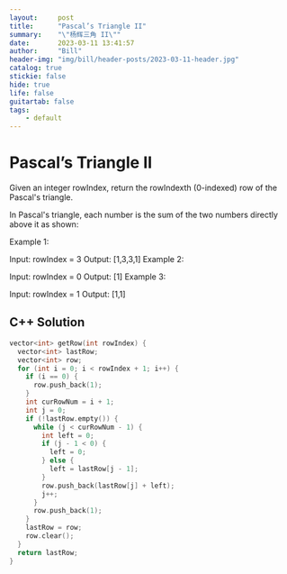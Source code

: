 ```yaml
---
layout:     post
title:      "Pascal’s Triangle II"
summary:    "\"杨辉三角 II\""
date:       2023-03-11 13:41:57
author:     "Bill"
header-img: "img/bill/header-posts/2023-03-11-header.jpg"
catalog: true
stickie: false
hide: true
life: false
guitartab: false
tags:
    - default
---
```


# Pascal’s Triangle II

Given an integer rowIndex, return the rowIndexth (0-indexed) row of the Pascal's triangle.

In Pascal's triangle, each number is the sum of the two numbers directly above it as shown:

Example 1:

Input: rowIndex = 3
Output: [1,3,3,1]
Example 2:

Input: rowIndex = 0
Output: [1]
Example 3:

Input: rowIndex = 1
Output: [1,1]


## C++ Solution

```c++
vector<int> getRow(int rowIndex) {
  vector<int> lastRow;
  vector<int> row;
  for (int i = 0; i < rowIndex + 1; i++) {
    if (i == 0) {
      row.push_back(1);
    }
    int curRowNum = i + 1;
    int j = 0;
    if (!lastRow.empty()) {
      while (j < curRowNum - 1) {
        int left = 0;
        if (j - 1 < 0) {
          left = 0;
        } else {
          left = lastRow[j - 1];
        }
        row.push_back(lastRow[j] + left);
        j++;
      }
      row.push_back(1);
    }
    lastRow = row;
    row.clear();
  }
  return lastRow;
}
```


